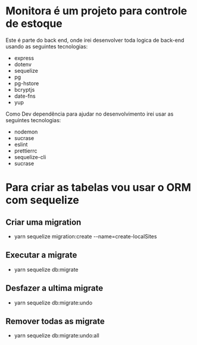 # Monitora é um projeto para controle de estoque

Este é parte do back end, onde irei desenvolver toda logica de back-end usando as seguintes tecnologias:

- express
- dotenv
- sequelize
- pg
- pg-hstore
- bcryptjs
- date-fns
- yup

Como Dev dependência para ajudar no desenvolvimento irei usar as seguintes tecnologias:

- nodemon
- sucrase
- eslint
- prettierrc
- sequelize-cli
- sucrase

# Para criar as tabelas vou usar o ORM com sequelize

## Criar uma migration

- yarn sequelize migration:create --name=create-localSites
## Executar a migrate

- yarn sequelize db:migrate

## Desfazer a ultima migrate

- yarn sequelize db:migrate:undo

## Remover todas as migrate

- yarn sequelize db:migrate:undo:all
